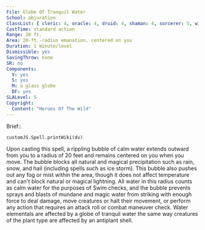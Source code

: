 ```yaml
---
File: Globe Of Tranquil Water
School: abjuration
ClassList: { cleric: 4, oracle: 4, druid: 4, shaman: 4, sorcerer: 5, wizard: 5, witch: 4 }
CastTime: standard action
Range: 20 ft.
Area: 20-ft.-radius emanation, centered on you
Duration: 1 minute/level
Dismissible: yes
SavingThrow: none
SR: no
Components:
  V: yes
  S: yes
  M: a glass globe
  DF: yes
SLALevel: 5
Copyright:
  Content: "Heroes Of The Wild"
---
```

Brief:: 

```dataviewjs
customJS.Spell.printWiki(dv)
```

Upon casting this spell, a rippling bubble of calm water extends outward from you to a radius of 20 feet and remains centered on you when you move. The bubble blocks all natural and magical precipitation such as rain, snow, and hail (including spells such as ice storm). This bubble also pushes out any fog or mist within the area, though it does not affect temperature and can't block natural or magical lightning.  All water in this radius counts as calm water for the purposes of Swim checks, and the bubble prevents sprays and blasts of mundane and magic water from striking with enough force to deal damage, move creatures or halt their movement, or perform any action that requires an attack roll or combat maneuver check.  Water elementals are affected by a globe of tranquil water the same way creatures of the plant type are affected by an antiplant shell.
